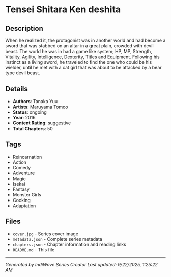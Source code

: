 # Tensei Shitara Ken deshita

## Description
When he realized it, the protagonist was in another world and had become a sword that was stabbed on an altar in a great plain, crowded with devil beast. The world he was in had a game like system; HP, MP, Strength, Vitality, Agility, Intelligence, Dexterity, Titles and Equipment. Following his instinct as a living sword, he traveled to find the one who could be his wielder, until he met with a cat girl that was about to be attacked by a bear type devil beast.

## Details
- **Authors**: Tanaka Yuu
- **Artists**: Maruyama Tomoo
- **Status**: ongoing
- **Year**: 2016
- **Content Rating**: suggestive
- **Total Chapters**: 50

## Tags
- Reincarnation
- Action
- Comedy
- Adventure
- Magic
- Isekai
- Fantasy
- Monster Girls
- Cooking
- Adaptation

## Files
- `cover.jpg` - Series cover image
- `metadata.json` - Complete series metadata
- `chapters.json` - Chapter information and reading links
- `README.md` - This file

---
*Generated by IndiWave Series Creator*
*Last updated: 9/22/2025, 1:25:22 AM*

